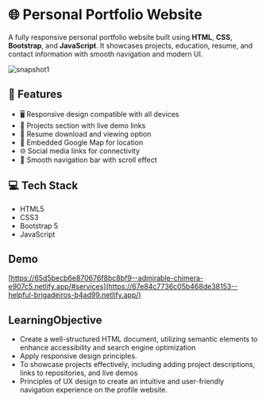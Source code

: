 # 🌐 Personal Portfolio Website

A fully responsive personal portfolio website built using **HTML**, **CSS**, **Bootstrap**, and **JavaScript**. It showcases projects, education, resume, and contact information with smooth navigation and modern UI.

![snapshot1](https://github.com/yadavpratibha/WebDevelopment/assets/25881107/0d2ae524-179e-489e-963e-50c9e2f62cbc)

## 🚀 Features

- 🖥️ Responsive design compatible with all devices  
- 📁 Projects section with live demo links  
- 📄 Resume download and viewing option  
- 📍 Embedded Google Map for location  
- 🌐 Social media links for connectivity  
- 🧭 Smooth navigation bar with scroll effect  

## 💻 Tech Stack

- HTML5  
- CSS3  
- Bootstrap 5  
- JavaScript  

## Demo
[https://65d5becb6e870676f8bc8bf9--admirable-chimera-e907c5.netlify.app/#services](https://67e84c7736c05b468de38153--helpful-brigadeiros-b4ad99.netlify.app/)


## LearningObjective
* Create a well-structured HTML document, utilizing semantic elements to enhance accessibility and search engine optimization
* Apply responsive design principles.
* To showcase projects effectively, including adding project descriptions, links to repositories, and live demos
* Principles of UX design to create an intuitive and user-friendly navigation experience on the profile website.


